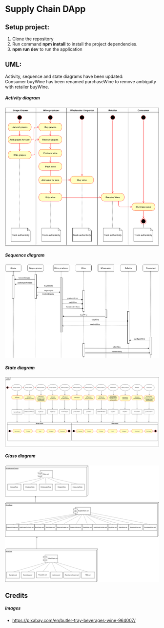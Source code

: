 # Supply Chain DApp


## Setup project:
1. Clone the repository
2. Run command __npm install__ to install the project dependencies.
3. __npm run dev__ to run the application

## UML:
Activity, sequence and state diagrams have been updated:<br />
Consumer buyWine has been renamed purchaseWine to remove ambiguity with retailer buyWine.
##### Activity diagram
![Activity diagram](UML/ACTIVITY.png?raw=true "Activity")
##### Sequence diagram
![Sequence diagram](UML/SEQUENCE.png?raw=true "Sequence")
##### State diagram
![State diagram](UML/STATE.png?raw=true "State")
##### Class diagram
![Class diagram](UML/CLASS.png?raw=true "Class")

## Credits
##### Images
* https://pixabay.com/en/butler-tray-beverages-wine-964007/